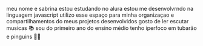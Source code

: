 meu nome e sabrina
estou estudando no alura 
estou me desenvolvrndo na linguagem javascript
utilizo esse espaço para minha organizaçao e compartilhamentos do meus projetos desenvolvidos
gosto de ler escutar musicas 📚
sou do primeiro ano do ensino médio 
tenho iperfoco em tubarão e pinguins 🦈🐧
